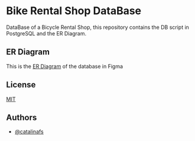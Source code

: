 # Bike Rental Shop DataBase

DataBase of a Bicycle Rental Shop, this repository contains the DB script in PostgreSQL and the ER Diagram.

## ER Diagram

This is the [ER Diagram](https://www.figma.com/file/Y5XOk2dp346SQCrjlvBH8v/ER-Diagram---Bike-Rental-Shop-DB?type=whiteboard&node-id=0%3A1&t=wSMVRZr1w4omb44a-1) of the database in Figma

## License

[MIT](https://choosealicense.com/licenses/mit/)

## Authors

- [@catalinafs](https://github.com/catalinafs)
